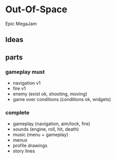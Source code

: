 # Out-Of-Space

Epic MegaJam

## Ideas

## parts

### gameplay must
- navigation v1
- fire v1
- enemy (exist ok, shooting, moving)
- game over conditions (conditions ok, widgets)

### complete
- gameplay (navigation, aim/lock, fire)
- sounds (engine, roll, hit, death)
- music (menu + gameplay)
- menus
- profile drawings
- story lines
